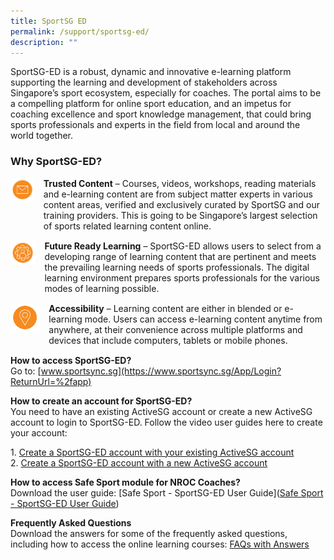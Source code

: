 ```yaml
---
title: SportSG ED
permalink: /support/sportsg-ed/
description: ""
---
```

SportSG-ED is a robust, dynamic and innovative e-learning platform supporting the learning and development of stakeholders across Singapore’s sport ecosystem, especially for coaches. The portal aims to be a compelling platform for online sport education, and an impetus for coaching excellence and sport knowledge management, that could bring sports professionals and experts in the field from local and around the world together.

### **Why SportSG-ED?**
<div style="display: flex; margin-bottom: 15px;">
<div style="margin-right: 15px;">
<img src="/images/Support/Sport%20Ed/img1.png" alt="Trusted Content" style="" />
</div> 
<div>
	<b>Trusted Content</b> – Courses, videos, workshops, reading materials and e-learning content are from subject matter experts in various content areas, verified and exclusively curated by SportSG and our training providers. This is going to be Singapore’s largest selection of sports related learning content online.
</div> 
</div>
<div style="display: flex; margin-bottom: 15px;">
<div style="margin-right: 15px;">
<img src="/images/Support/Sport%20Ed/img2.png" alt="Future Ready Learning" style="" />
</div> 
<div>
	<b>Future Ready Learning</b> – SportSG-ED allows users to select from a developing range of learning content that are pertinent and meets the prevailing learning needs of sports professionals. The digital learning environment prepares sports professionals for the various modes of learning possible.
</div> 
</div>
<div style="display: flex; margin-bottom: 15px;">
<div style="margin-right: 15px;">
<img src="/images/Support/Sport%20Ed/img3.png" alt="Accessibility" style="" />
</div> 
<div>
	<b>Accessibility</b> – Learning content are either in blended or e-learning mode. Users can access e-learning content anytime from anywhere, at their convenience across multiple platforms and devices that include computers, tablets or mobile phones.
</div> 
</div>

**How to access SportSG-ED?**
<br>Go to: [www.sportsync.sg](https://www.sportsync.sg/App/Login?ReturnUrl=%2fapp)

**How to create an account for SportSG-ED?**
<br>
You need to have an existing ActiveSG account or create a new ActiveSG account to login to SportSG-ED. Follow the video user guides here to create your account:  

1\.  [Create a SportSG-ED account with your existing ActiveSG account](https://youtu.be/VDCeOSPZ2-E)<br>
2\.  [](https://youtu.be/VDCeOSPZ2-E)[Create a SportSG-ED account with a new ActiveSG account](https://youtu.be/QxOGlmJd8BA)

**How to access Safe Sport module for NROC Coaches?**<br>
Download the user guide: [Safe Sport - SportSG-ED User Guide]([Safe Sport - SportSG-ED User Guide](/files/Support/SportSG%20ED/Safe%20Sport%20-%20SportSG-ED%20User%20Guide.pdf))

**Frequently Asked Questions**
<br>
Download the answers for some of the frequently asked questions, including how to access the online learning courses: [FAQs with Answers](/files/Support/SportSG%20ED/SportSG-ED_FAQs.pdf)